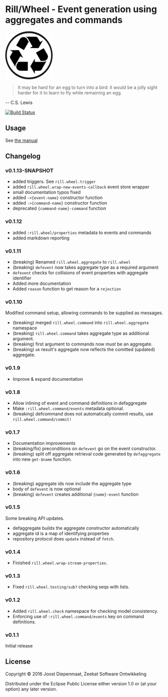 # Rill/Wheel - Event generation using aggregates and commands

![Logo](logo.png)


> It may be hard for an egg to turn into a bird: it would be a jolly
> sight harder for it to learn to fly while remaining an egg.

-- C.S. Lewis

[![Build Status](https://travis-ci.org/rill-event-sourcing/wheel.svg?branch=master)](https://travis-ci.org/rill-event-sourcing/wheel)

## Usage

See [the manual](https://rill-event-sourcing.github.io/wheel/index.html)

## Changelog

### v0.1.13-SNAPSHOT
  - added triggers. See `rill.wheel.trigger`
  - added `rill.wheel.wrap-new-events-callback` event store wrapper
  - small documentation typos fixed
  - added `->{event-name}` constructor function
  - added `->{command-name}` constructor function
  - deprecated `{command-name}-command` function

### v0.1.12
  - added `:rill.wheel/properties` metadata to events and commands
  - added markdown reporting

### v0.1.11
  - (breaking) Renamed `rill.wheel.aggregate` to `rill.wheel`
  - (breaking) `defevent` now takes aggregate type as a required
    argument
  - `defevent` checks for collisions of event properties with
    aggregate identifier
  - Added more documentation
  - Added `reason` function to get reason for a `rejection`

### v0.1.10
  Modified command setup, allowing commands to be supplied as
  messages.
  
  - (breaking) merged `rill.wheel.command` into `rill.wheel.aggregate`
    namespace
  - (breaking) `rill.wheel.command` takes aggregate type as additional
    argument.
  - (breaking) first argument to commands now *must* be an aggregate.
  - (breaking) `ok` result's aggregate now reflects the comitted
    (updated) aggregate.

### v0.1.9
  - Improve & expand documentation

### v0.1.8
  - Allow inlining of event and command definitions in defaggregate
  - Make `:rill.wheel.command/events` metadata optional.
  - (breaking) defcommand does not automatically commit results, use
    `rill.wheel.command/commit!`

### v0.1.7
  - Documentation improvements
  - (breaking/fix) preconditions on `defevent` go on the event
    constructor.
  - (breaking) split off aggregate retrieval code generated by
    `defaggregate` into new `get-$name` function.

### v0.1.6
  - (breaking) aggregate ids now include the aggregate type
  - body of `defevent` is now optional
  - (breaking) `defevent` creates additional `{name}-event` function

### v0.1.5
  Some breaking API updates.
  - defaggregate builds the aggregate constructor automatically
  - aggregate id is a map of identifying properties
  - repository protocol does `update` instead of
    `fetch`.

### v0.1.4
  - Finished `rill.wheel.wrap-stream-properties`.

### v0.1.3
  - Fixed `rill.wheel.testing/sub?` checking seqs with lists.

### v0.1.2

  - Added `rill.wheel.check` namespace for checking model consistency.
  - Enforcing use of `:rill.wheel.command/events` key on command
    definitions.

### v0.1.1

Initial release

## License

Copyright © 2016 Joost Diepenmaat, Zeekat Software Ontwikkeling

Distributed under the Eclipse Public License either version 1.0 or (at
your option) any later version.
